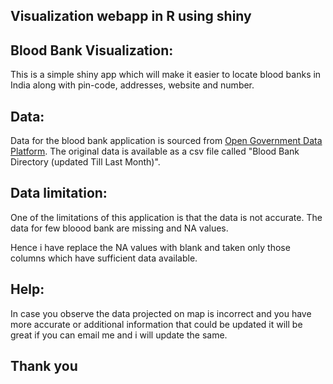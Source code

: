 ## Visualization webapp in R using shiny

## Blood Bank Visualization:
This is a simple shiny app which will make it easier to locate blood banks in India along with pin-code, addresses, website and number.

## Data:
Data for the blood bank application is sourced from [Open Government Data Platform](https://data.gov.in/). The original data is available as a csv file called "Blood Bank Directory (updated Till Last Month)".


## Data limitation:
One of the limitations of this application is that the data is not accurate. The data for few bloood bank are missing and NA values.

Hence i have replace the NA values with blank and taken only those columns which have sufficient data available.

## Help:
In case you observe the data projected on map is incorrect and you have more accurate or additional information that could be updated it will be great if you can email me and i will update the same.

## Thank you